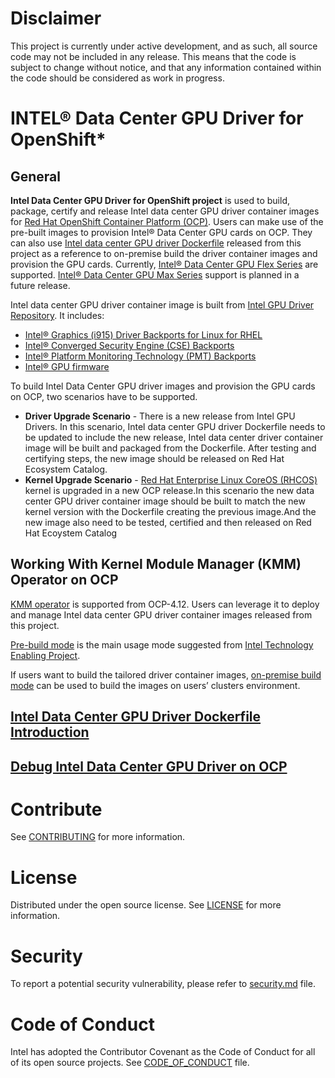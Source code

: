 # Disclaimer 
This project is currently under active development, and as such, all source code may not be included in any release. This means that the code is subject to change without notice, and that any information contained within the code should be considered as work in progress. 

# INTEL® Data Center GPU Driver for OpenShift* 

## General

**Intel Data Center GPU Driver for OpenShift project** is used to build, package, certify and release Intel data center GPU driver container images for [Red Hat OpenShift Container Platform (OCP)](https://www.redhat.com/en/technologies/cloud-computing/openshift/container-platform). Users can make use of the pre-built images to provision Intel® Data Center GPU cards on OCP. They can also use [Intel data center GPU driver Dockerfile](docker/intel-dgpu-driver.Dockerfile) released from this project as a reference to on-premise build the driver container images and provision the GPU cards. Currently, [Intel® Data Center GPU Flex Series](https://www.intel.com/content/www/us/en/products/docs/discrete-gpus/data-center-gpu/flex-series/overview.html) are supported. [Intel® Data Center GPU Max Series](https://www.intel.com/content/www/us/en/products/details/discrete-gpus/data-center-gpu/max-series.html) support is planned in a future release.

Intel data center GPU driver container image is built from [Intel GPU Driver Repository](https://github.com/intel-gpu). It includes:
-	[Intel® Graphics (i915) Driver Backports for Linux for RHEL](https://github.com/intel-gpu/intel-gpu-i915-backports/tree/redhat/main)
-	[Intel® Converged Security Engine (CSE) Backports](https://github.com/intel-gpu/intel-gpu-cse-backports/tree/main)
-	[Intel® Platform Monitoring Technology (PMT) Backports](https://github.com/intel-gpu/intel-gpu-pmt-backports/tree/main)
-	[Intel® GPU firmware](https://github.com/intel-gpu/intel-gpu-firmware)


To build Intel Data Center GPU driver images and provision the GPU cards on OCP, two scenarios have to be supported.

- **Driver Upgrade Scenario** - There is a new release from Intel GPU Drivers. In this scenario, Intel data center GPU driver Dockerfile needs to be updated to include the new release, Intel data center driver container image will be built and packaged from the Dockerfile. After testing and certifying steps, the new image should be released on Red Hat Ecosystem Catalog.    
- **Kernel Upgrade Scenario** - [Red Hat Enterprise Linux CoreOS (RHCOS)](https://docs.openshift.com/container-platform/4.12/architecture/architecture-rhcos.html) kernel is upgraded in a new OCP release.In this scenario the new data center GPU driver container image should be built to match the new kernel version with the Dockerfile creating the previous image.And the new image also need to be tested, certified and then released on Red Hat Ecoystem Catalog  

## Working With Kernel Module Manager (KMM) Operator on OCP
[KMM operator](https://github.com/rh-ecosystem-edge/kernel-module-management) is supported from OCP-4.12. Users can leverage it to deploy and manage Intel data center GPU driver container images released from this project.

[Pre-build mode](https://github.com/intel/intel-technology-enabling-for-openshift/tree/main/kmmo#managing-intel-dgpu-driver-with-kmm-operator) is the main usage mode suggested from [Intel Technology Enabling Project](https://github.com/intel/intel-technology-enabling-for-openshift).

If users want to build the tailored driver container images, [on-premise build mode](https://github.com/intel/intel-technology-enabling-for-openshift/tree/main/kmmo#using-on-premise-build-mode) can be used to build the images on users’ clusters environment. 

## [Intel Data Center GPU Driver Dockerfile Introduction](docker/README.md)

## [Debug Intel Data Center GPU Driver on OCP](debug/README.md)

# Contribute
See [CONTRIBUTING](/CONTRIBUTING.md) for more information.

# License
Distributed under the open source license. See [LICENSE](/LICENSE.txt) for more information.

# Security
To report a potential security vulnerability, please refer to [security.md](/security.md) file.

# Code of Conduct
Intel has adopted the Contributor Covenant as the Code of Conduct for all of its open source projects. See [CODE_OF_CONDUCT](/CODE_OF_CONDUCT.md) file.